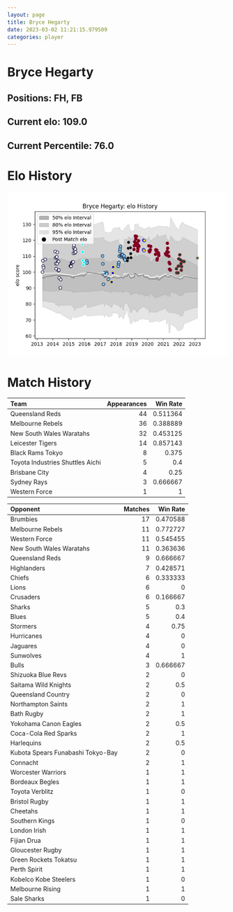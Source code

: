 ```yaml
---  
layout: page  
title: Bryce Hegarty  
date: 2023-03-02 11:21:15.979509  
categories: player  
---
```

# Bryce Hegarty

## Positions: FH, FB

## Current elo: 109.0

## Current Percentile: 76.0

# Elo History


![elo history](history_BryceHegarty.png)
# Match History


| Team                             |   Appearances |   Win Rate |
|:---------------------------------|--------------:|-----------:|
| Queensland Reds                  |            44 |   0.511364 |
| Melbourne Rebels                 |            36 |   0.388889 |
| New South Wales Waratahs         |            32 |   0.453125 |
| Leicester Tigers                 |            14 |   0.857143 |
| Black Rams Tokyo                 |             8 |   0.375    |
| Toyota Industries Shuttles Aichi |             5 |   0.4      |
| Brisbane City                    |             4 |   0.25     |
| Sydney Rays                      |             3 |   0.666667 |
| Western Force                    |             1 |   1        |

| Opponent                          |   Matches |   Win Rate |
|:----------------------------------|----------:|-----------:|
| Brumbies                          |        17 |   0.470588 |
| Melbourne Rebels                  |        11 |   0.772727 |
| Western Force                     |        11 |   0.545455 |
| New South Wales Waratahs          |        11 |   0.363636 |
| Queensland Reds                   |         9 |   0.666667 |
| Highlanders                       |         7 |   0.428571 |
| Chiefs                            |         6 |   0.333333 |
| Lions                             |         6 |   0        |
| Crusaders                         |         6 |   0.166667 |
| Sharks                            |         5 |   0.3      |
| Blues                             |         5 |   0.4      |
| Stormers                          |         4 |   0.75     |
| Hurricanes                        |         4 |   0        |
| Jaguares                          |         4 |   0        |
| Sunwolves                         |         4 |   1        |
| Bulls                             |         3 |   0.666667 |
| Shizuoka Blue Revs                |         2 |   0        |
| Saitama Wild Knights              |         2 |   0.5      |
| Queensland Country                |         2 |   0        |
| Northampton Saints                |         2 |   1        |
| Bath Rugby                        |         2 |   1        |
| Yokohama Canon Eagles             |         2 |   0.5      |
| Coca-Cola Red Sparks              |         2 |   1        |
| Harlequins                        |         2 |   0.5      |
| Kubota Spears Funabashi Tokyo-Bay |         2 |   0        |
| Connacht                          |         2 |   1        |
| Worcester Warriors                |         1 |   1        |
| Bordeaux Begles                   |         1 |   1        |
| Toyota Verblitz                   |         1 |   0        |
| Bristol Rugby                     |         1 |   1        |
| Cheetahs                          |         1 |   1        |
| Southern Kings                    |         1 |   0        |
| London Irish                      |         1 |   1        |
| Fijian Drua                       |         1 |   1        |
| Gloucester Rugby                  |         1 |   1        |
| Green Rockets Tokatsu             |         1 |   1        |
| Perth Spirit                      |         1 |   1        |
| Kobelco Kobe Steelers             |         1 |   0        |
| Melbourne Rising                  |         1 |   1        |
| Sale Sharks                       |         1 |   0        |